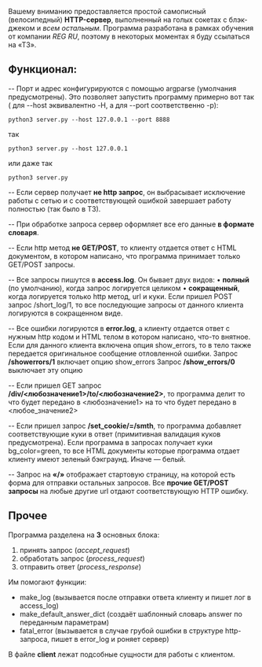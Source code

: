 Вашему вниманию предоставляется простой самописный (велосипедный) **HTTP-сервер**, выполненный на голых сокетах с блэк-джеком и *всем остальным*. 
Программа разработана в рамках обучения от компании *REG RU*, поэтому в некоторых моментах  я буду ссылаться на «ТЗ».

Функционал:
---

--
Порт и адрес конфигурируются с помощью argparse (умолчания предусмотрены). Это позволяет запустить программу примерно вот так (
для --host эквивалентно -H, а для --port соответственно -p):
```
python3 server.py --host 127.0.0.1 --port 8888 
```
так
```
python3 server.py --host 127.0.0.1
```
или даже так
```
python3 server.py
```

--
Если сервер получает __не http запрос__, он выбрасывает исключение работы с сетью и с соответствующей ошибкой завершает работу полностью (так было в ТЗ).

--
При обработке запроса сервер оформляет все его данные __в формате словаря__.

--
Если http метод __не GET/POST__, то клиенту отдается ответ с HTML документом, в котором написано, что программа принимает только GET/POST запросы.

--
Все запросы пишутся в __access.log__. Он бывает двух видов:
•	__полный__ (по умолчанию), когда запрос логируется целиком
•	__сокращенный__, когда логируется только http метод, url и куки.
Если пришел POST запрос /short_log/1, то все последующие запросы от данного клиента логируются в сокращенном виде.

--
Все ошибки логируются в __error.log__, а клиенту отдается ответ с нужным http кодом и HTML телом в котором написано, что-то внятное. Если для данного клиента включена опция show_errors, то в тело также передается оригинальное сообщение отловленной ошибки.
Запрос __/showerrors/1__ включает опцию show_errors
Запрос __/show_errors/0__ выключает эту опцию

--
Если пришел GET запрос __/div/<любозначение1>/to/<любозначение2>__, то программа делит то что будет передано в <любозначение1> на то что будет передано в <любое_значение2>

--
Если пришел запрос __/set_cookie/=/smth__, то программа добавляет соответствующие куки в ответ (примитивная валидация куков предусмотрена).
Если программа в запросах получает куки bg_color=green, то все HTML документы которые программа отдает клиенту имеют зеленый бэкграунд. Иначе — белый.

--
Запрос на __«/»__ отображает стартовую страницу, на которой есть форма для отправки остальных запросов.
Все __прочие GET/POST запросы__ на любые другие url отдают соответствующую HTTP ошибку.


Прочее
---

Программа разделена на **3** основных блока:
1.    принять запрос (*accept_request*)
2.    обработать запрос (*process_request*)
3.    отправить ответ (*process_response*)

Им помогают функции:
*    make_log (вызывается после отправки ответа клиенту и пишет лог в access_log)
*    make_default_answer_dict (создаёт шаблонный словарь answer по переданным параметрам)
*    fatal_error (вызывается в случае грубой ошибки в структуре http-запроса, пишет в error_log и роняет сервер)

В файле **client** лежат подсобные сущности для работы с клиентом.
